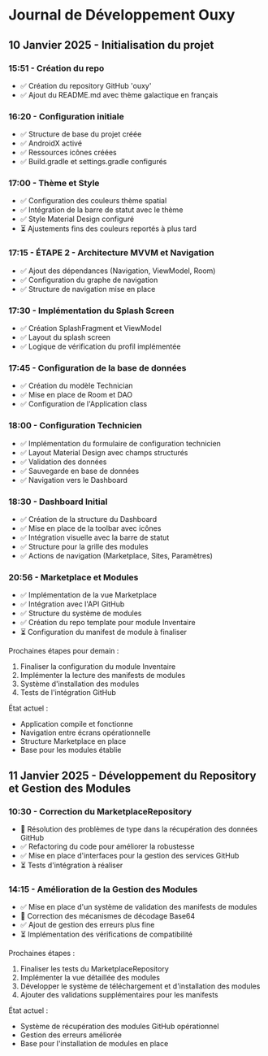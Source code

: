 # Journal de Développement Ouxy

## 10 Janvier 2025 - Initialisation du projet

### 15:51 - Création du repo
- ✅ Création du repository GitHub 'ouxy'
- ✅ Ajout du README.md avec thème galactique en français

### 16:20 - Configuration initiale
- ✅ Structure de base du projet créée
- ✅ AndroidX activé
- ✅ Ressources icônes créées
- ✅ Build.gradle et settings.gradle configurés

### 17:00 - Thème et Style
- ✅ Configuration des couleurs thème spatial
- ✅ Intégration de la barre de statut avec le thème
- ✅ Style Material Design configuré
- ⏳ Ajustements fins des couleurs reportés à plus tard

### 17:15 - ÉTAPE 2 - Architecture MVVM et Navigation
- ✅ Ajout des dépendances (Navigation, ViewModel, Room)
- ✅ Configuration du graphe de navigation
- ✅ Structure de navigation mise en place

### 17:30 - Implémentation du Splash Screen
- ✅ Création SplashFragment et ViewModel
- ✅ Layout du splash screen
- ✅ Logique de vérification du profil implémentée

### 17:45 - Configuration de la base de données
- ✅ Création du modèle Technician
- ✅ Mise en place de Room et DAO
- ✅ Configuration de l'Application class

### 18:00 - Configuration Technicien
- ✅ Implémentation du formulaire de configuration technicien
- ✅ Layout Material Design avec champs structurés
- ✅ Validation des données
- ✅ Sauvegarde en base de données
- ✅ Navigation vers le Dashboard

### 18:30 - Dashboard Initial
- ✅ Création de la structure du Dashboard
- ✅ Mise en place de la toolbar avec icônes
- ✅ Intégration visuelle avec la barre de statut
- ✅ Structure pour la grille des modules
- ✅ Actions de navigation (Marketplace, Sites, Paramètres)

### 20:56 - Marketplace et Modules
- ✅ Implémentation de la vue Marketplace
- ✅ Intégration avec l'API GitHub
- ✅ Structure du système de modules
- ✅ Création du repo template pour module Inventaire
- ⏳ Configuration du manifest de module à finaliser

Prochaines étapes pour demain :
1. Finaliser la configuration du module Inventaire
2. Implémenter la lecture des manifests de modules
3. Système d'installation des modules
4. Tests de l'intégration GitHub

État actuel :
- Application compile et fonctionne
- Navigation entre écrans opérationnelle
- Structure Marketplace en place
- Base pour les modules établie

## 11 Janvier 2025 - Développement du Repository et Gestion des Modules

### 10:30 - Correction du MarketplaceRepository
- 🔧 Résolution des problèmes de type dans la récupération des données GitHub
- ✅ Refactoring du code pour améliorer la robustesse
- ✅ Mise en place d'interfaces pour la gestion des services GitHub
- ⏳ Tests d'intégration à réaliser

### 14:15 - Amélioration de la Gestion des Modules
- ✅ Mise en place d'un système de validation des manifests de modules
- 🔧 Correction des mécanismes de décodage Base64
- ✅ Ajout de gestion des erreurs plus fine
- ⏳ Implémentation des vérifications de compatibilité

Prochaines étapes :
1. Finaliser les tests du MarketplaceRepository
2. Implémenter la vue détaillée des modules
3. Développer le système de téléchargement et d'installation des modules
4. Ajouter des validations supplémentaires pour les manifests

État actuel :
- Système de récupération des modules GitHub opérationnel
- Gestion des erreurs améliorée
- Base pour l'installation de modules en place
